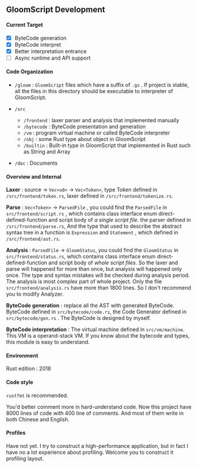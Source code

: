 ## GloomScript Development

#### Current Target

- [x] ByteCode generation
- [x] ByteCode interpret
- [x] Better interpretation entrance
- [ ] Async runtime and API support

#### Code Organization

- `/gloom` : `GloomScript` files which have a suffix of `.gs` . If project is stable, all the files in this directory should be executable to interpreter of GloomScript.

- `/src`
    - `/frontend` : laxer parser and analysis that implemented manually
    - `/bytecode` : ByteCode presentation and generation
    - `/vm` : program virtual machine or called ByteCode interpreter
    - `/obj` : some Rust type about object in GloomScript
    - `/builtin` : Built-in type in GloomScript that implemented in Rust such as String and Array
- `/doc` : Documents

#### Overview and Internal

**Laxer** : source → `Vec<u8>` → `Vec<Token>`, type Token defined in `/src/frontend/token.rs`, laxer defined in `/src/frontend/tokenize.rs`.

**Parse** : `Vec<Token>` → `ParsedFile` , you could find the `ParsedFile` in `src/frontend/script.rs` , which contains class interface enum direct-defined-function and script body of *a single script file*. the parser defined in `/src/frontend/parse.rs`, And the type that used to describe the abstract syntax tree in a function is `Expression` and `Statement` , which defined in `/src/frontend/ast.rs`.

**Analysis** : `ParsedFile` → `GloomStatus`, you could find the `GloomStatus` in `src/frontend/status.rs`, which contains class interface enum direct-defined-function and script body of *whole script files*. So the laxer and parse will happened for more than once, but analysis will happened only once. The type and syntax mistakes will be checked during analysis period. The analysis is most complex part of whole project. Only the file `src/frontend/analysis.rs` have more than 1800 lines. So I don't recommend you to modify Analyzer.

**ByteCode generation** : replace all the AST with generated ByteCode. ByteCode defined in `src/bytecode/code.rs`, the Code Generator defined in `src/bytecode/gen.rs` . The ByteCode is designed by myself.

**ByteCode interpretation** : The virtual machine defined in `src/vm/machine`. This VM is a operand-stack VM. If you know about the bytecode and types, this module is easy to understand.

#### Environment 

Rust edition : 2018

#### Code style

`rustfmt` is recommended.

You'd better comment more in hard-understand code. Now this project have 8000 lines of code with 400 line of comments. And most of them write in both Chinese and English.

#### Profiles

Have not yet. I try to construct a high-performance application, but in fact I have no a lot experience about profiling. Welcome you to construct it profiling layout.

